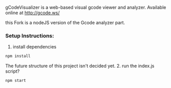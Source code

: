 gCodeVisualizer is a web-based visual gcode viewer and analyzer. Available online at http://gcode.ws/

this Fork is a nodeJS version of the Gcode analyzer part.

### Setup Instructions:

1. install dependencies
``` bash
npm install
```

The future structure of this project isn't decided yet.
2. run the index.js script?
``` bash
npm start
```
